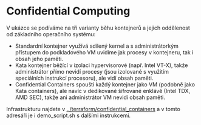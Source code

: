 # Confidential Computing
V ukázce se podíváme na tři varianty běhu kontejnerů a jejich oddělenost od základního operačního systému:
- Standardní kontejner využívá sdílený kernel a s administrátorkým přístupem do podkladového VM uvidíme jak procesy v kontejneru, tak i obsah jeho paměti.
- Kata kontejner běžící v izolaci hypervisorové (např. Intel VT-X), takže administrátor přímo nevidí procesy (jsou izolované s využitím speciálních instrukcí procesoru), ale vidí obsah paměti.
- Confidential Containers spouští každý kontejner jako VM (podobně jako Kata containers), ale navíc v dedikované šifrované enklávě (Intel TDX, AMD SEC), takže ani administrátor VM nevidí obsah paměti.

Infrastrukturu najdete v [../terraform/confidential_containers](../terraform/confidential_containers) a v tomto adresáři je i demo_script.sh s dalšími instrukcemi.
